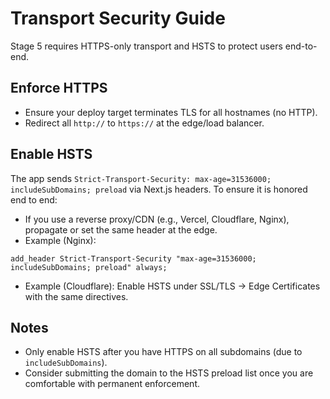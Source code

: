 # Transport Security Guide

Stage 5 requires HTTPS-only transport and HSTS to protect users end-to-end.

## Enforce HTTPS
- Ensure your deploy target terminates TLS for all hostnames (no HTTP).
- Redirect all `http://` to `https://` at the edge/load balancer.

## Enable HSTS
The app sends `Strict-Transport-Security: max-age=31536000; includeSubDomains; preload` via Next.js headers. To ensure it is honored end to end:

- If you use a reverse proxy/CDN (e.g., Vercel, Cloudflare, Nginx), propagate or set the same header at the edge.
- Example (Nginx):

```
add_header Strict-Transport-Security "max-age=31536000; includeSubDomains; preload" always;
```

- Example (Cloudflare): Enable HSTS under SSL/TLS → Edge Certificates with the same directives.

## Notes
- Only enable HSTS after you have HTTPS on all subdomains (due to `includeSubDomains`).
- Consider submitting the domain to the HSTS preload list once you are comfortable with permanent enforcement.

